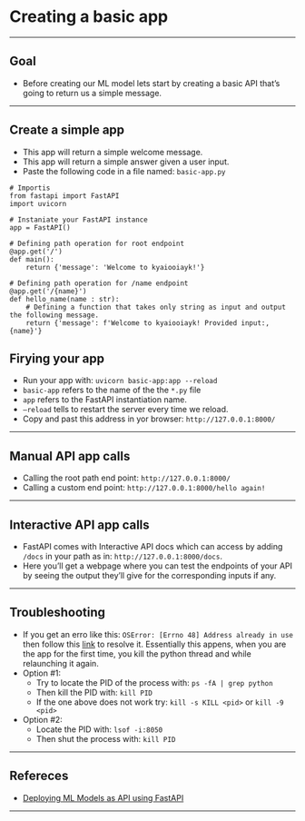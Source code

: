 # Creating a basic app
***

## Goal
- Before creating our ML model lets start by creating a basic API that’s going to return us a simple message.
***

## Create a simple app
- This app will return a simple welcome message.
- This app will return a simple answer given a user input.
- Paste the following code in a file named: `basic-app.py`

```
# Importis
from fastapi import FastAPI
import uvicorn

# Instaniate your FastAPI instance
app = FastAPI()

# Defining path operation for root endpoint
@app.get('/')
def main():
    return {'message': 'Welcome to kyaiooiayk!'}

# Defining path operation for /name endpoint
@app.get('/{name}')
def hello_name(name : str):
    # Defining a function that takes only string as input and output the following message.
    return {'message': f'Welcome to kyaiooiayk! Provided input:, {name}'}

```

## Firying your app
- Run your app with: `uvicorn basic-app:app --reload`
- `basic-app` refers to the name of the the `*.py` file
- `app` refers to the FastAPI instantiation name.
- `–reload` tells to restart the server every time we reload.
- Copy and past this address in yor browser: `http://127.0.0.1:8000/`
***

## Manual API app calls
- Calling the root path end point: `http://127.0.0.1:8000/`
- Calling a custom end point: `http://127.0.0.1:8000/hello again!`
***

## Interactive API app calls
- FastAPI comes with Interactive API docs which can access by adding `/docs` in your path as in: `http://127.0.0.1:8000/docs`. 
- Here you’ll get a webpage where you can test the endpoints of your API by seeing the output they’ll give for the corresponding inputs if any.
*** 

## Troubleshooting
- If you get an erro like this: `OSError: [Errno 48] Address already in use` then follow this [link](https://ishaileshmishra.medium.com/the-python-flask-problem-socket-error-errno-48-address-already-in-use-4d074847587e) to resolve it. Essentially this appens, when you are the app for the first time, you kill the python thread and while relaunching it again.
- Option #1:
   - Try to locate the PID of the process with: `ps -fA | grep python`
   - Then kill the PID with: `kill PID`
   - If the one above does not work try: `kill -s KILL <pid>` or `kill -9 <pid>`
- Option #2:
   - Locate the PID with: `lsof -i:8050`
   -  Then shut the process with: `kill PID`
***

## Refereces
- [Deploying ML Models as API using FastAPI](https://www.geeksforgeeks.org/deploying-ml-models-as-api-using-fastapi/?ref=rp)
***
